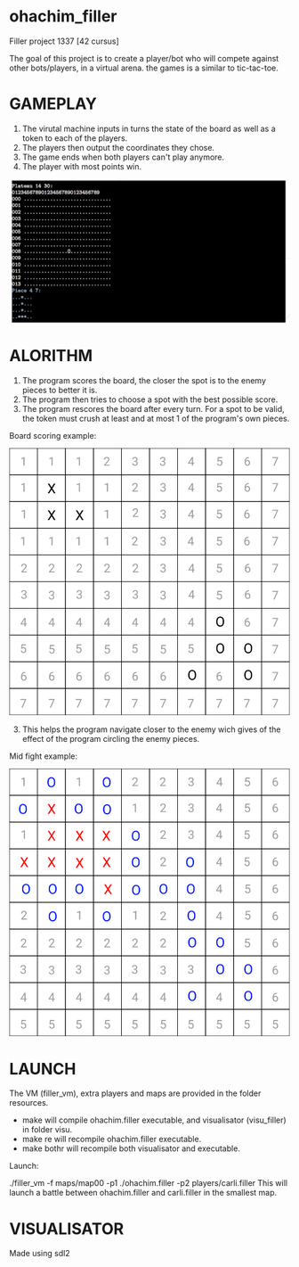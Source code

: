 # ohachim_filler
Filler project 1337 [42 cursus]

The goal of this project is to create a player/bot who will compete against other bots/players, in a virtual arena.
the games is a similar to tic-tac-toe.

# GAMEPLAY

1. The virutal machine inputs in turns the state of the board as well as a token to each of the players.
2. The players then output the coordinates they chose.
3. The game ends when both players can't play anymore.
4. The player with most points win.

![](https://github.com/ThatKstho/ohachim_filler/blob/master/board_example)

# ALORITHM

1. The program scores the board, the closer the spot is to the enemy pieces to better it is.
2. The program then tries to choose a spot with the best possible score.
3. The program rescores the board after every turn.
For a spot to be valid, the token must crush at least and at most 1 of the program's own pieces.

Board scoring example:

![](https://github.com/ThatKstho/ohachim_filler/blob/master/algo_example)

3. This helps the program navigate closer to the enemy wich gives of the effect of the program circling the enemy pieces.

Mid fight example:

![](https://github.com/ThatKstho/ohachim_filler/blob/master/mid_algo)

# LAUNCH

The VM (filler_vm), extra players and maps are provided in the folder resources.

* make
  will compile ohachim.filler executable, and visualisator (visu_filler) in folder visu.
* make re
  will recompile ohachim.filler executable.
* make bothr
  will recompile both visualisator and executable.
  
Launch:

./filler_vm -f maps/map00 -p1 ./ohachim.filler -p2 players/carli.filler
This will launch a battle between ohachim.filler and carli.filler in the smallest map.

# VISUALISATOR

Made using sdl2


  

